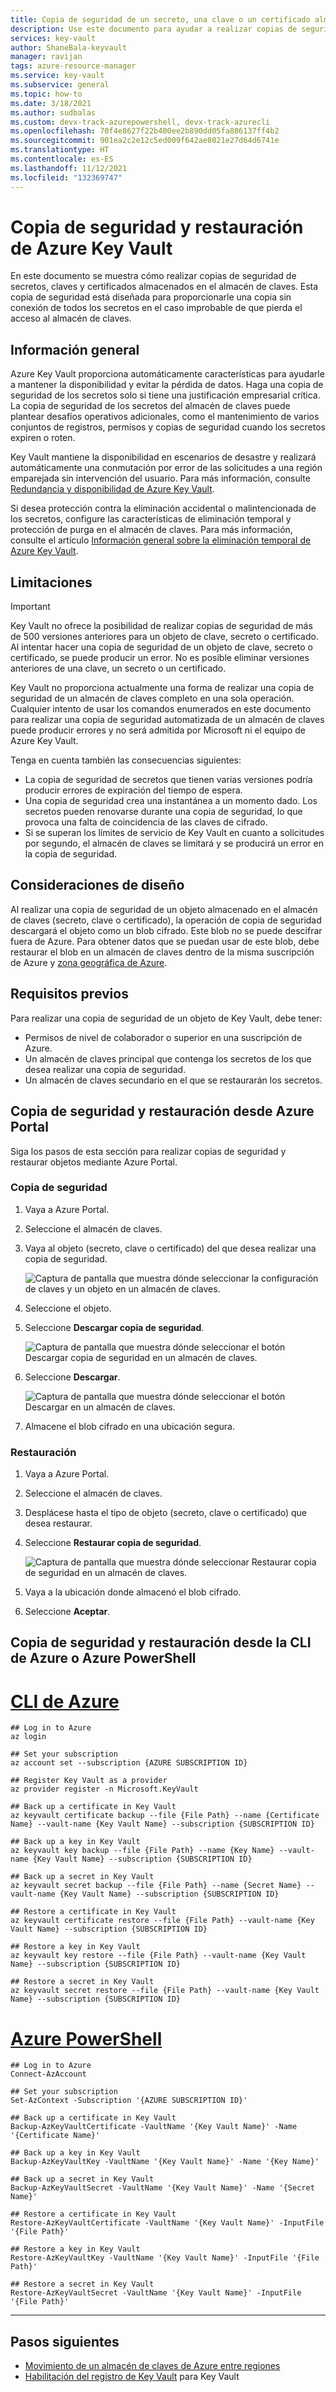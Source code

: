 ```yaml
---
title: Copia de seguridad de un secreto, una clave o un certificado almacenados en Azure Key Vault | Microsoft Docs
description: Use este documento para ayudar a realizar copias de seguridad de un secreto, una clave o un certificado almacenados en Azure Key Vault.
services: key-vault
author: ShaneBala-keyvault
manager: ravijan
tags: azure-resource-manager
ms.service: key-vault
ms.subservice: general
ms.topic: how-to
ms.date: 3/18/2021
ms.author: sudbalas
ms.custom: devx-track-azurepowershell, devx-track-azurecli
ms.openlocfilehash: 70f4e8627f22b400ee2b890dd05fa886137ff4b2
ms.sourcegitcommit: 901ea2c2e12c5ed009f642ae8021e27d64d6741e
ms.translationtype: HT
ms.contentlocale: es-ES
ms.lasthandoff: 11/12/2021
ms.locfileid: "132369747"
---
```

# <a name="azure-key-vault-backup-and-restore"></a>Copia de seguridad y restauración de Azure Key Vault

En este documento se muestra cómo realizar copias de seguridad de secretos, claves y certificados almacenados en el almacén de claves. Esta copia de seguridad está diseñada para proporcionarle una copia sin conexión de todos los secretos en el caso improbable de que pierda el acceso al almacén de claves.

## <a name="overview"></a>Información general

Azure Key Vault proporciona automáticamente características para ayudarle a mantener la disponibilidad y evitar la pérdida de datos. Haga una copia de seguridad de los secretos solo si tiene una justificación empresarial crítica. La copia de seguridad de los secretos del almacén de claves puede plantear desafíos operativos adicionales, como el mantenimiento de varios conjuntos de registros, permisos y copias de seguridad cuando los secretos expiren o roten.

Key Vault mantiene la disponibilidad en escenarios de desastre y realizará automáticamente una conmutación por error de las solicitudes a una región emparejada sin intervención del usuario. Para más información, consulte [Redundancia y disponibilidad de Azure Key Vault](./disaster-recovery-guidance.md).

Si desea protección contra la eliminación accidental o malintencionada de los secretos, configure las características de eliminación temporal y protección de purga en el almacén de claves. Para más información, consulte el artículo [Información general sobre la eliminación temporal de Azure Key Vault](./soft-delete-overview.md).

## <a name="limitations"></a>Limitaciones

> [!IMPORTANT]
> Key Vault no ofrece la posibilidad de realizar copias de seguridad de más de 500 versiones anteriores para un objeto de clave, secreto o certificado. Al intentar hacer una copia de seguridad de un objeto de clave, secreto o certificado, se puede producir un error. No es posible eliminar versiones anteriores de una clave, un secreto o un certificado.

Key Vault no proporciona actualmente una forma de realizar una copia de seguridad de un almacén de claves completo en una sola operación. Cualquier intento de usar los comandos enumerados en este documento para realizar una copia de seguridad automatizada de un almacén de claves puede producir errores y no será admitida por Microsoft ni el equipo de Azure Key Vault. 

Tenga en cuenta también las consecuencias siguientes:

* La copia de seguridad de secretos que tienen varias versiones podría producir errores de expiración del tiempo de espera.
* Una copia de seguridad crea una instantánea a un momento dado. Los secretos pueden renovarse durante una copia de seguridad, lo que provoca una falta de coincidencia de las claves de cifrado.
* Si se superan los límites de servicio de Key Vault en cuanto a solicitudes por segundo, el almacén de claves se limitará y se producirá un error en la copia de seguridad.

## <a name="design-considerations"></a>Consideraciones de diseño

Al realizar una copia de seguridad de un objeto almacenado en el almacén de claves (secreto, clave o certificado), la operación de copia de seguridad descargará el objeto como un blob cifrado. Este blob no se puede descifrar fuera de Azure. Para obtener datos que se puedan usar de este blob, debe restaurar el blob en un almacén de claves dentro de la misma suscripción de Azure y [zona geográfica de Azure](https://azure.microsoft.com/global-infrastructure/geographies/).

## <a name="prerequisites"></a>Requisitos previos

Para realizar una copia de seguridad de un objeto de Key Vault, debe tener: 

* Permisos de nivel de colaborador o superior en una suscripción de Azure.
* Un almacén de claves principal que contenga los secretos de los que desea realizar una copia de seguridad.
* Un almacén de claves secundario en el que se restaurarán los secretos.

## <a name="back-up-and-restore-from-the-azure-portal"></a>Copia de seguridad y restauración desde Azure Portal

Siga los pasos de esta sección para realizar copias de seguridad y restaurar objetos mediante Azure Portal.

### <a name="back-up"></a>Copia de seguridad

1. Vaya a Azure Portal.
2. Seleccione el almacén de claves.
3. Vaya al objeto (secreto, clave o certificado) del que desea realizar una copia de seguridad.

    ![Captura de pantalla que muestra dónde seleccionar la configuración de claves y un objeto en un almacén de claves.](../media/backup-1.png)

4. Seleccione el objeto.
5. Seleccione **Descargar copia de seguridad**.

    ![Captura de pantalla que muestra dónde seleccionar el botón Descargar copia de seguridad en un almacén de claves.](../media/backup-2.png)
    
6. Seleccione **Descargar**.

    ![Captura de pantalla que muestra dónde seleccionar el botón Descargar en un almacén de claves.](../media/backup-3.png)
    
7. Almacene el blob cifrado en una ubicación segura.

### <a name="restore"></a>Restauración

1. Vaya a Azure Portal.
2. Seleccione el almacén de claves.
3. Desplácese hasta el tipo de objeto (secreto, clave o certificado) que desea restaurar.
4. Seleccione **Restaurar copia de seguridad**.

    ![Captura de pantalla que muestra dónde seleccionar Restaurar copia de seguridad en un almacén de claves.](../media/backup-4.png)
    
5. Vaya a la ubicación donde almacenó el blob cifrado.
6. Seleccione **Aceptar**.

## <a name="back-up-and-restore-from-the-azure-cli-or-azure-powershell"></a>Copia de seguridad y restauración desde la CLI de Azure o Azure PowerShell

# <a name="azure-cli"></a>[CLI de Azure](#tab/azure-cli)
```azurecli
## Log in to Azure
az login

## Set your subscription
az account set --subscription {AZURE SUBSCRIPTION ID}

## Register Key Vault as a provider
az provider register -n Microsoft.KeyVault

## Back up a certificate in Key Vault
az keyvault certificate backup --file {File Path} --name {Certificate Name} --vault-name {Key Vault Name} --subscription {SUBSCRIPTION ID}

## Back up a key in Key Vault
az keyvault key backup --file {File Path} --name {Key Name} --vault-name {Key Vault Name} --subscription {SUBSCRIPTION ID}

## Back up a secret in Key Vault
az keyvault secret backup --file {File Path} --name {Secret Name} --vault-name {Key Vault Name} --subscription {SUBSCRIPTION ID}

## Restore a certificate in Key Vault
az keyvault certificate restore --file {File Path} --vault-name {Key Vault Name} --subscription {SUBSCRIPTION ID}

## Restore a key in Key Vault
az keyvault key restore --file {File Path} --vault-name {Key Vault Name} --subscription {SUBSCRIPTION ID}

## Restore a secret in Key Vault
az keyvault secret restore --file {File Path} --vault-name {Key Vault Name} --subscription {SUBSCRIPTION ID}
```
# <a name="azure-powershell"></a>[Azure PowerShell](#tab/powershell)

```azurepowershell
## Log in to Azure
Connect-AzAccount

## Set your subscription
Set-AzContext -Subscription '{AZURE SUBSCRIPTION ID}'

## Back up a certificate in Key Vault
Backup-AzKeyVaultCertificate -VaultName '{Key Vault Name}' -Name '{Certificate Name}'

## Back up a key in Key Vault
Backup-AzKeyVaultKey -VaultName '{Key Vault Name}' -Name '{Key Name}'

## Back up a secret in Key Vault
Backup-AzKeyVaultSecret -VaultName '{Key Vault Name}' -Name '{Secret Name}'

## Restore a certificate in Key Vault
Restore-AzKeyVaultCertificate -VaultName '{Key Vault Name}' -InputFile '{File Path}'

## Restore a key in Key Vault
Restore-AzKeyVaultKey -VaultName '{Key Vault Name}' -InputFile '{File Path}'

## Restore a secret in Key Vault
Restore-AzKeyVaultSecret -VaultName '{Key Vault Name}' -InputFile '{File Path}'
```
---

## <a name="next-steps"></a>Pasos siguientes


- [Movimiento de un almacén de claves de Azure entre regiones](move-region.md)
- [Habilitación del registro de Key Vault](howto-logging.md) para Key Vault